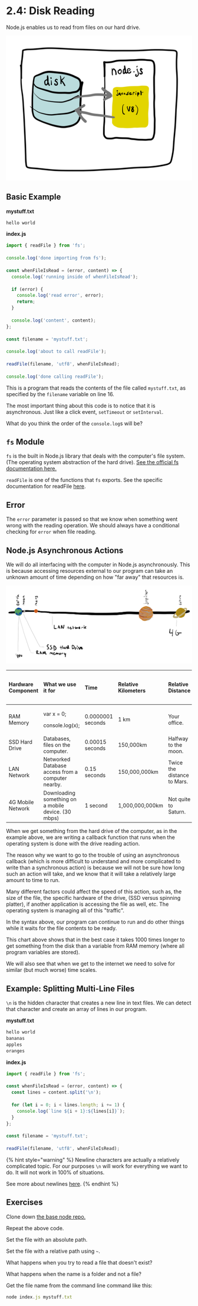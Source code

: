 # 2.4: Disk Reading

Node.js enables us to read from files on our hard drive.

![](../.gitbook/assets/disk-node.jpg)

## Basic Example

**mystuff.txt**

```javascript
hello world
```

**index.js**

```javascript
import { readFile } from 'fs';

console.log('done importing from fs');

const whenFileIsRead = (error, content) => {
  console.log('running inside of whenFileIsRead');

  if (error) {
    console.log('read error', error);
    return;
  }

  console.log('content', content);
};

const filename = 'mystuff.txt';

console.log('about to call readFile');

readFile(filename, 'utf8', whenFileIsRead);

console.log('done calling readFile');
```

This is a program that reads the contents of the file called `mystuff.txt`, as specified by the `filename` variable on line 16.

The most important thing about this code is to notice that it is asynchronous. Just like a click event, `setTimeout` or `setInterval`.

What do you think the order of the `console.log`s will be?

## `fs` Module

`fs` is the built in Node.js library that deals with the computer's file system. \(The operating system abstraction of the hard drive\). [See the official fs documentation here.](https://nodejs.org/api/fs.html)

`readFile` is one of the functions that `fs` exports. See the specific documentation for readFile [here](https://nodejs.org/api/fs.html#fs_fs_readfile_path_options_callback).

## Error

The `error` parameter is passed so that we know when something went wrong with the reading operation. We should always have a conditional checking for `error` when file reading.

## Node.js Asynchronous Actions

We will do all interfacing with the computer in Node.js asynchronously. This is because accessing resources external to our program can take an unknown amount of time depending on how "far away" that resources is.

![](../.gitbook/assets/my-document-2-2.jpg)

<table>
  <thead>
    <tr>
      <th style="text-align:left">Hardware Component</th>
      <th style="text-align:left">What we use it for</th>
      <th style="text-align:left">Time</th>
      <th style="text-align:left">Relative Kilometers</th>
      <th style="text-align:left">Relative Distance</th>
      <th style="text-align:left">x Times Slower Than RAM</th>
    </tr>
  </thead>
  <tbody>
    <tr>
      <td style="text-align:left">RAM Memory</td>
      <td style="text-align:left">
        <p>var x = 0;</p>
        <p>console.log(x);</p>
      </td>
      <td style="text-align:left">0.0000001 seconds</td>
      <td style="text-align:left">1 km</td>
      <td style="text-align:left">Your office.</td>
      <td style="text-align:left">~</td>
    </tr>
    <tr>
      <td style="text-align:left">SSD Hard Drive</td>
      <td style="text-align:left">Databases, files on the computer.</td>
      <td style="text-align:left">0.00015 seconds</td>
      <td style="text-align:left">150,000km</td>
      <td style="text-align:left">Halfway to the moon.</td>
      <td style="text-align:left">10&#xB3;</td>
    </tr>
    <tr>
      <td style="text-align:left">LAN Network</td>
      <td style="text-align:left">Networked Database access from a computer nearby.</td>
      <td style="text-align:left">0.15 seconds</td>
      <td style="text-align:left">150,000,000km</td>
      <td style="text-align:left">Twice the distance to Mars.</td>
      <td style="text-align:left">10&#x2078;</td>
    </tr>
    <tr>
      <td style="text-align:left">4G Mobile Network</td>
      <td style="text-align:left">Downloading something on a mobile device. (30 mbps)</td>
      <td style="text-align:left">1 second</td>
      <td style="text-align:left">1,000,000,000km</td>
      <td style="text-align:left">Not quite to Saturn.</td>
      <td style="text-align:left">10&#x2079;</td>
    </tr>
  </tbody>
</table>

When we get something from the hard drive of the computer, as in the example above, we are writing a callback function that runs when the operating system is done with the drive reading action.

The reason why we want to go to the trouble of using an asynchronous callback \(which is more difficult to understand and more complicated to write than a synchronous action\) is because we will not be sure how long such an action will take, and we know that it will take a relatively large amount to time to run.

Many different factors could affect the speed of this action, such as, the size of the file, the specific hardware of the drive, \(SSD versus spinning platter\), if another application is accessing the file as well, etc. The operating system is managing all of this "traffic".

In the syntax above, our program can continue to run and do other things while it waits for the file contents to be ready.

This chart above shows that in the best case it takes 1000 times longer to get something from the disk than a variable from RAM memory \(where all program variables are stored\).

We will also see that when we get to the internet we need to solve for similar \(but much worse\) time scales.

## Example: Splitting Multi-Line Files

`\n` is the hidden character that creates a new line in text files. We can detect that character and create an array of lines in our program.

**mystuff.txt**

```javascript
hello world
bananas
apples
oranges
```

**index.js**

```javascript
import { readFile } from 'fs';

const whenFileIsRead = (error, content) => {
  const lines = content.split('\n');

  for (let i = 0; i < lines.length; i += 1) {
    console.log(`line ${i + 1}:${lines[i]}`);
  }
};

const filename = 'mystuff.txt';

readFile(filename, 'utf8', whenFileIsRead);
```

{% hint style="warning" %}
Newline characters are actually a relatively complicated topic. For our purposes `\n` will work for everything we want to do. It will not work in 100% of situations.

See more about newlines [here](https://en.wikipedia.org/wiki/Newline).
{% endhint %}

## Exercises

Clone down [the base node repo.](https://github.com/rocketacademy/base-node-swe1)

Repeat the above code.

Set the file with an absolute path.

Set the file with a relative path using `~`.

What happens when you try to read a file that doesn't exist?

What happens when the name is a folder and not a file?

Get the file name from the command line command like this:

```javascript
node index.js mystuff.txt
```

